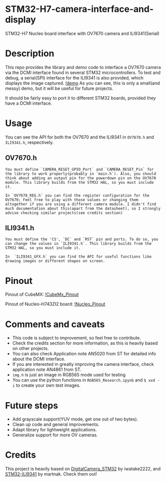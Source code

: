 # STM32-H7-camera-interface-and-display
 STM32-H7 Nucleo board interface with OV7670 camera and ILI9341(Serial)

 # Description
 This repo provides the library and demo code to interface a OV7670 camera via the DCMI interface found in several STM32 microcontrollers. To test and debug, a serial(SPI) interface for the ILI9341 is also provided, which displays the image captured.
 [!demo](demo.jpg)
 As you can see, this is only a small(and messy) demo, but it will be useful for future projects.  

 It should be fairly easy to port it to different STM32 boards, provided they have a DCMI interface.

 # Usage
You can see the API for both the OV7670 and the ILI9341 in `OV7670.h` and `ILI9341.h`, respectively.

## OV7670.h
    You must define `CAMERA_RESET_GPIO_Port` and `CAMERA_RESET_Pin` for the library to work properly(probably in `main.h`). Also, you should think about adding an output pin for the powerdown pin on the OV7670 module. This library builds from the STM32 HAL, so you must include it.

    In `OV7670_REG.h` you can find the register configuration for the OV7670; Feel free to play with those values or changing them altogether if you are using a different camera module. I didn't find much documentation about this(apart from the datasheet), so I strongly advise checking similar projects(see credits section)

## ILI9341.h
    You must define the 'CS', `DC` and `RST` pin and ports. To do so, you can change the values in `ILI9341.h`. This library builds from the STM32 HAL, so you must include it.

    In  `ILI9341_GFX.h` you can find the API for useful functions like drawing images or different shapes on screen.

# Pinout
Pinout of CubeMX:
[!CubeMx_Pinout](pinout_lqfp144.png)

Pinout of Nucleo-H743ZI2 board:
[!Nucleo_Pinout](nucleo_pinout.jpg)


# Comments and caveats
- This code is subject to improvement, so feel free to contribute.
- Check the credits section for more information, as this is heavily based on other projects.
- You can also check Application note AN5020 from ST for detailed info about the DCMI interface.
- If you are interested in greatly improving the camera interface, check application note AN4861 from ST.
- `img.h` is just an image in RGB565 mode used for testing
- You can use the python functions in `RGB565_Research.ipynb` and `$ xxd -i` to create your own test images.

# Future steps
- Add grayscale support(YUV mode, get one out of two bytes).
- Clean up code and general improvements.
- Adapt library for lightweight applications.
- Generalize support for more OV cameras.

# Credits
This project is heavily based on [DigitalCamera_STM32](https://github.com/iwatake2222/DigitalCamera_STM32) by iwatake2222, and [STM32-ILI9341](https://github.com/martnak/STM32-ILI9341) by martnak. Check them out!

